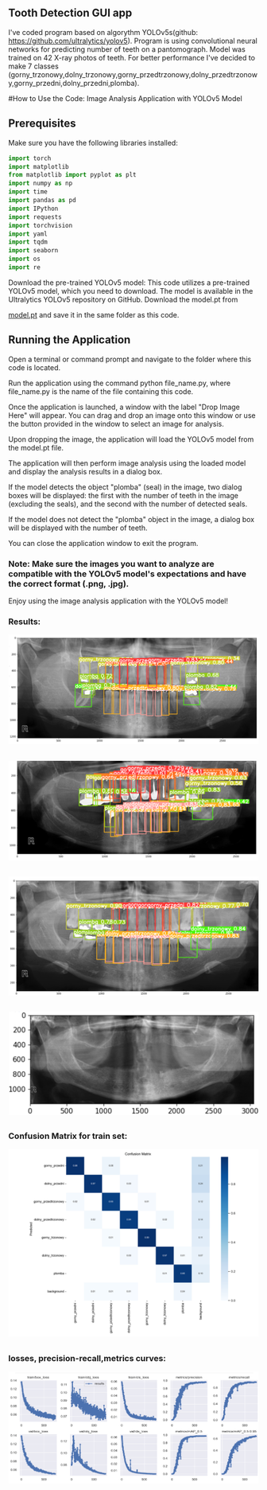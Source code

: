 ## Tooth Detection GUI app

I've coded program based on algorythm YOLOv5s(github: https://github.com/ultralytics/yolov5). Program is using convolutional neural networks for
predicting number of teeth on a pantomograph. Model was trained on 42 X-ray photos of teeth. For better performance I've decided to make 7 classes
(gorny_trzonowy,dolny_trzonowy,gorny_przedtrzonowy,dolny_przedtrzonowy,gorny_przedni,dolny_przedni,plomba). 

#How to Use the Code: Image Analysis Application with YOLOv5 Model


## Prerequisites
Make sure you have the following libraries installed: 

```python
import torch
import matplotlib
from matplotlib import pyplot as plt
import numpy as np
import time
import pandas as pd
import IPython
import requests
import torchvision
import yaml
import tqdm
import seaborn
import os
import re
```
Download the pre-trained YOLOv5 model: This code utilizes a pre-trained YOLOv5 model, which you need to download. The model is available in the Ultralytics YOLOv5 repository on GitHub. Download the model.pt from

[model.pt](https://github.com/micpow1cc/Pantomograph_teeth_counting/blob/main/yolov5s.pt) and save it in the same folder as this code.

## Running the Application
Open a terminal or command prompt and navigate to the folder where this code is located.

Run the application using the command python file_name.py, where file_name.py is the name of the file containing this code.

Once the application is launched, a window with the label "Drop Image Here" will appear. You can drag and drop an image onto this window or use the button provided in the window to select an image for analysis.

Upon dropping the image, the application will load the YOLOv5 model from the model.pt file.

The application will then perform image analysis using the loaded model and display the analysis results in a dialog box.

If the model detects the object "plomba" (seal) in the image, two dialog boxes will be displayed: the first with the number of teeth in the image (excluding the seals), and the second with the number of detected seals.

If the model does not detect the "plomba" object in the image, a dialog box will be displayed with the number of teeth.

You can close the application window to exit the program.

### Note: Make sure the images you want to analyze are compatible with the YOLOv5 model's expectations and have the correct format (.png, .jpg).

Enjoy using the image analysis application with the YOLOv5 model!


### Results:
![zeby1.png](https://github.com/micpow1cc/Pantomograph_teeth_counting/blob/main/zeby1.png)
##  
![zeby2.png](https://github.com/micpow1cc/Pantomograph_teeth_counting/blob/main/Img/zeby2.png)
##
![zeby2.png](https://github.com/micpow1cc/Pantomograph_teeth_counting/blob/main/Img/zeby3.png)
##
![zeby2.png](https://github.com/micpow1cc/Pantomograph_teeth_counting/blob/main/Img/zeby4.png)
##
### Confusion Matrix for train set:

![conf](https://github.com/micpow1cc/Pantomograph_teeth_counting/blob/main/Img/confusion_matrix.png)

##
### losses, precision-recall,metrics curves:

![conf](https://github.com/micpow1cc/Pantomograph_teeth_counting/blob/main/Img/results1.png)
